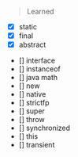 > Learned

- [x] static
- [x] final
- [x] abstract
- [] interface
- [] instanceof
- [] java math
- [] new
- [] native
- [] strictfp
- [] super
- [] throw
- [] synchronized
- [] this
- [] transient
